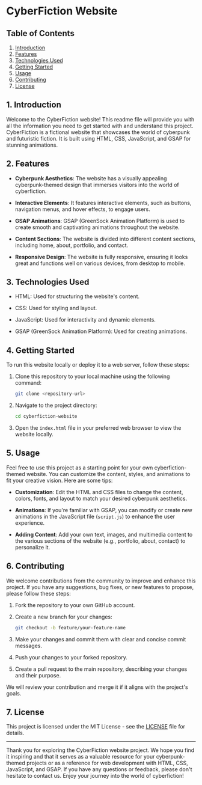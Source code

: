 # CyberFiction Website 

## Table of Contents

1. [Introduction](#introduction)
2. [Features](#features)
3. [Technologies Used](#technologies-used)
4. [Getting Started](#getting-started)
5. [Usage](#usage)
6. [Contributing](#contributing)
7. [License](#license)

## 1. Introduction

Welcome to the CyberFiction website! This readme file will provide you with all the information you need to get started with and understand this project. CyberFiction is a fictional website that showcases the world of cyberpunk and futuristic fiction. It is built using HTML, CSS, JavaScript, and GSAP for stunning animations.

## 2. Features

- **Cyberpunk Aesthetics**: The website has a visually appealing cyberpunk-themed design that immerses visitors into the world of cyberfiction.

- **Interactive Elements**: It features interactive elements, such as buttons, navigation menus, and hover effects, to engage users.

- **GSAP Animations**: GSAP (GreenSock Animation Platform) is used to create smooth and captivating animations throughout the website.

- **Content Sections**: The website is divided into different content sections, including home, about, portfolio, and contact.

- **Responsive Design**: The website is fully responsive, ensuring it looks great and functions well on various devices, from desktop to mobile.

## 3. Technologies Used

- HTML: Used for structuring the website's content.

- CSS: Used for styling and layout.

- JavaScript: Used for interactivity and dynamic elements.

- GSAP (GreenSock Animation Platform): Used for creating animations.

## 4. Getting Started

To run this website locally or deploy it to a web server, follow these steps:

1. Clone this repository to your local machine using the following command:

   ```bash
   git clone <repository-url>
   ```

2. Navigate to the project directory:

   ```bash
   cd cyberfiction-website
   ```

3. Open the `index.html` file in your preferred web browser to view the website locally.

## 5. Usage

Feel free to use this project as a starting point for your own cyberfiction-themed website. You can customize the content, styles, and animations to fit your creative vision. Here are some tips:

- **Customization**: Edit the HTML and CSS files to change the content, colors, fonts, and layout to match your desired cyberpunk aesthetics.

- **Animations**: If you're familiar with GSAP, you can modify or create new animations in the JavaScript file (`script.js`) to enhance the user experience.

- **Adding Content**: Add your own text, images, and multimedia content to the various sections of the website (e.g., portfolio, about, contact) to personalize it.

## 6. Contributing

We welcome contributions from the community to improve and enhance this project. If you have any suggestions, bug fixes, or new features to propose, please follow these steps:

1. Fork the repository to your own GitHub account.

2. Create a new branch for your changes:

   ```bash
   git checkout -b feature/your-feature-name
   ```

3. Make your changes and commit them with clear and concise commit messages.

4. Push your changes to your forked repository.

5. Create a pull request to the main repository, describing your changes and their purpose.

We will review your contribution and merge it if it aligns with the project's goals.

## 7. License

This project is licensed under the MIT License - see the [LICENSE](LICENSE) file for details.

---

Thank you for exploring the CyberFiction website project. We hope you find it inspiring and that it serves as a valuable resource for your cyberpunk-themed projects or as a reference for web development with HTML, CSS, JavaScript, and GSAP. If you have any questions or feedback, please don't hesitate to contact us. Enjoy your journey into the world of cyberfiction!
